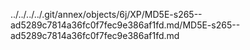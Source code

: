../../../../.git/annex/objects/6j/XP/MD5E-s265--ad5289c7814a36fc0f7fec9e386af1fd.md/MD5E-s265--ad5289c7814a36fc0f7fec9e386af1fd.md